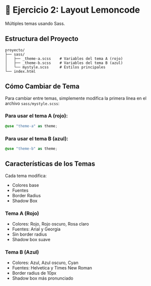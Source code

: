 # 🍋 Ejercicio 2: Layout Lemoncode

Múltiples temas usando Sass.

## Estructura del Proyecto

```
proyecto/
├── sass/
│   ├── _theme-a.scss    # Variables del tema A (rojo)
│   ├── _theme-b.scss    # Variables del tema B (azul)
│   └── mystyle.scss     # Estilos principales
└── index.html
```

## Cómo Cambiar de Tema

Para cambiar entre temas, simplemente modifica la primera línea en el archivo `sass/mystyle.scss`:

### Para usar el tema A (rojo):

```scss
@use "theme-a" as theme;
```

### Para usar el tema B (azul):

```scss
@use "theme-b" as theme;
```

## Características de los Temas

Cada tema modifica:

- Colores base
- Fuentes
- Border Radius
- Shadow Box

### Tema A (Rojo)

- Colores: Rojo, Rojo oscuro, Rosa claro
- Fuentes: Arial y Georgia
- Sin border radius
- Shadow box suave

### Tema B (Azul)

- Colores: Azul, Azul oscuro, Cyan
- Fuentes: Helvetica y Times New Roman
- Border radius de 10px
- Shadow box más pronunciado
